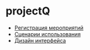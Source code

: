 # projectQ
 - [Регистрация мероприятий](https://github.com/RUGameLink/projectQ/blob/main/md/Регистрация%20на%20мероприятия/Регистация%20на%20МП%20v2.md)
 - [Сценарии использования](https://github.com/RUGameLink/projectQ/blob/main/md/Варианты%20использования.md)
 - [Дизайн интерфейса](https://www.figma.com/file/VXZj3flvJIyvsArQQXlz9J/%D0%94%D0%B8%D0%BF%D0%BB%D0%BE%D0%BC?node-id=0%3A1&t=XsIiLFrky2tjndsX-1)
